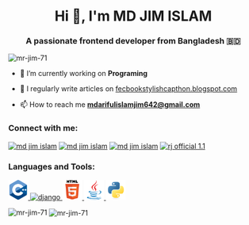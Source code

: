 <h1 align="center">Hi 👋, I'm MD JIM ISLAM</h1>
<h3 align="center">A passionate frontend developer from Bangladesh 🇧🇩</h3>

<p align="left"> <img src="https://komarev.com/ghpvc/?username=mr-jim-71&label=Profile%20views&color=0e75b6&style=flat" alt="mr-jim-71" /> </p>

- 🔭 I’m currently working on **Programing**

- 📝 I regularly write articles on [fecbookstylishcapthon.blogspot.com](fecbookstylishcapthon.blogspot.com)

- 📫 How to reach me **mdarifulislamjim642@gmail.com**

<h3 align="left">Connect with me:</h3>
<p align="left">
<a href="https://twitter.com/md jim islam" target="blank"><img align="center" src="https://raw.githubusercontent.com/rahuldkjain/github-profile-readme-generator/master/src/images/icons/Social/twitter.svg" alt="md jim islam" height="30" width="40" /></a>
<a href="https://fb.com/md jim islam" target="blank"><img align="center" src="https://raw.githubusercontent.com/rahuldkjain/github-profile-readme-generator/master/src/images/icons/Social/facebook.svg" alt="md jim islam" height="30" width="40" /></a>
<a href="https://instagram.com/md jim islam" target="blank"><img align="center" src="https://raw.githubusercontent.com/rahuldkjain/github-profile-readme-generator/master/src/images/icons/Social/instagram.svg" alt="md jim islam" height="30" width="40" /></a>
<a href="https://www.youtube.com/c/rj official 1.1" target="blank"><img align="center" src="https://raw.githubusercontent.com/rahuldkjain/github-profile-readme-generator/master/src/images/icons/Social/youtube.svg" alt="rj official 1.1" height="30" width="40" /></a>
</p>

<h3 align="left">Languages and Tools:</h3>
<p align="left"> <a href="https://www.w3schools.com/cpp/" target="_blank" rel="noreferrer"> <img src="https://raw.githubusercontent.com/devicons/devicon/master/icons/cplusplus/cplusplus-original.svg" alt="cplusplus" width="40" height="40"/> </a> <a href="https://www.djangoproject.com/" target="_blank" rel="noreferrer"> <img src="https://cdn.worldvectorlogo.com/logos/django.svg" alt="django" width="40" height="40"/> </a> <a href="https://www.w3.org/html/" target="_blank" rel="noreferrer"> <img src="https://raw.githubusercontent.com/devicons/devicon/master/icons/html5/html5-original-wordmark.svg" alt="html5" width="40" height="40"/> </a> <a href="https://www.java.com" target="_blank" rel="noreferrer"> <img src="https://raw.githubusercontent.com/devicons/devicon/master/icons/java/java-original.svg" alt="java" width="40" height="40"/> </a> <a href="https://www.python.org" target="_blank" rel="noreferrer"> <img src="https://raw.githubusercontent.com/devicons/devicon/master/icons/python/python-original.svg" alt="python" width="40" height="40"/> </a> </p>

<p><img align="left" src="https://github-readme-stats.vercel.app/api/top-langs?username=mr-jim-71&show_icons=true&locale=en&layout=compact" alt="mr-jim-71" /></p>

<p>&nbsp;<img align="center" src="https://github-readme-stats.vercel.app/api?username=mr-jim-71&show_icons=true&locale=en" alt="mr-jim-71" /></p>
